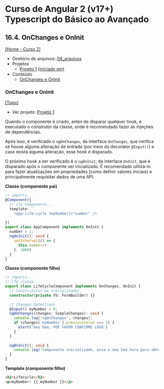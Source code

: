 # Curso de Angular 2 (v17+) Typescript do Básico ao Avançado

## 16.4. OnChanges e OnInit
[[Home - Curso 2]](../../README.md#curso-2)<br />

- Diretório de arquivos: [04_arquivos](./04_arquivos/)
- Projetos
  - [Projeto 1](./04_arquivos/proj_01/) [(iniciado em)](#onchanges-e-oninit)
- Conteúdo
  - [OnChanges e OnInit](#onchanges-e-oninit)

### OnChanges e OnInit
[[Topo]](#)<br />

- Ver projeto: [Projeto 1](./04_arquivos/proj_01/)

Quando o componente é criado, antes de disparar qualquer hook, é executado o construtor da classe, onde é recomendado fazer as injeções de dependências.

Após isso, é verificado o `ngOnChanges`, da interface `OnChanges`, que verifica se houve alguma alteração de entrada (por meio do decorator `@Input()`) e caso exista alguma alteração, esse hook é disparado.

O próximo hook a ser verificado é o `ngOnInit`, da interface `OnInit`, que é disparado após o componente ser inicializado. É recomendado utilizá-lo para fazer atualizações em propriedades (como definir valores iniciais) e principalmente requisitar dados de uma API.

**Classe (componente pai)**
```typescript
// imports...
@Component({
  // cfg componente...
  template: `
    <app-life-cycle [myNumber]="number" />
  `
})
export class AppComponent implements OnInit {
  number = 1;
  ngOnInit(): void {
    setInterval(() => {
      this.number++
    }, 1000)
  }
}
```

**Classe (componente filho)**
```typescript
// imports...
// cfg classe...
export class LifeCycleComponent implements OnChanges, OnInit {
  // Constrututor ou inicializador
  constructor(private fb: FormBuilder) {}
  
  // Changes detections
  @Input() myNumber = 0;
  ngOnChanges(changes: SimpleChanges): void {
    console.log('ngOnChanges', changes);
    if (changes['myNumber'].previousValue === 2) {
      alert('Deu bom, POR FAVOR CONFIRME LOGO')
    }
  }
  
  ngOnInit(): void {
    console.log('Componente inicializado, essa é uma boa hora para obter dados de alguma API.');
  }
}
```

**Template (componente filho)**
```html
<h2>Lifecycle</h2>
<p>myNumber: {{ myNumber }}</p>
```
